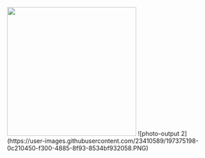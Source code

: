 <img src="https://media.giphy.com/media/MCAV63rqDcnHG/giphy.gif" width="300" height="300" />
![photo-output 2](https://user-images.githubusercontent.com/23410589/197375198-0c210450-f300-4885-8f93-8534bf932058.PNG)
